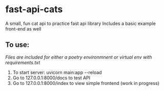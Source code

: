 # fast-api-cats
A small, fun cat api to practice fast api library
Includes a basic example front-end as well

## To use:
*Files are included for either a poetry environmnent or virtual env with requirements.txt*

1. To start server: uvicorn main:app --reload
2. Go to 127.0.0.1:8000/docs to test API
3. Go to 127.0.0.1:8000/index to view simple frontend (work in progress)
